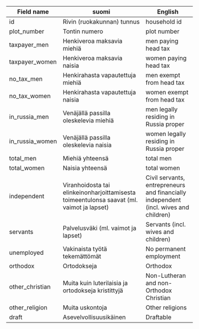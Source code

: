 Field name | suomi | English
-----------|-------|--------
id | Rivin (ruokakunnan) tunnus | household id
plot_number | Tontin numero | plot number
taxpayer_men | Henkiveroa maksavia miehiä | men paying head tax
taxpayer_women | Henkiveroa maksavia naisia | women paying head tax
no_tax_men | Henkirahasta vapautettuja miehiä | men exempt from head tax
no_tax_women | Henkirahasta vapautettuja naisia | women exempt from head tax
in_russia_men | Venäjällä passilla oleskelevia miehiä | men legally residing in Russia proper
in_russia_women | Venäjällä passilla oleskelevia naisia | women legally residing in Russia proper
total_men | Miehiä yhteensä | total men
total_women | Naisia yhteensä | total women
independent | Viranhoidosta tai elinkeinonharjoittamisesta toimeentulonsa saavat (ml. vaimot ja lapset) | Civil servants, entrepreneurs and financially independent (incl. wives and children)
servants | Palvelusväki (ml. vaimot ja lapset) | Servants (incl. wives and children)
unemployed | Vakinaista työtä tekemättömät | No permanent employment
orthodox | Ortodokseja | Orthodox
other_christian | Muita kuin luterilaisia ja ortodokseja kristittyjä | Non-Lutheran and non-Orthodox Christian
other_religion | Muita uskontoja | Other religions
draft | Asevelvollisuusikäinen | Draftable
